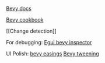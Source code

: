 [Bevy docs](https://docs.rs/bevy)

[Bevy cookbook](https://bevy-cheatbook.github.io)

[[Change detection]]

For debugging: [Egui bevy inspector](https://docs.rs/crate/bevy-inspector-egui/)

UI Polish:
[bevy easings](https://github.com/vleue/bevy_easings "https://github.com/vleue/bevy_easings")
[Bevy tweening](https://github.com/djeedai/bevy_tweening "https://github.com/djeedai/bevy_tweening")